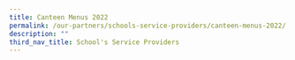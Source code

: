 ```yaml
---
title: Canteen Menus 2022
permalink: /our-partners/schools-service-providers/canteen-menus-2022/
description: ""
third_nav_title: School's Service Providers
---
```

